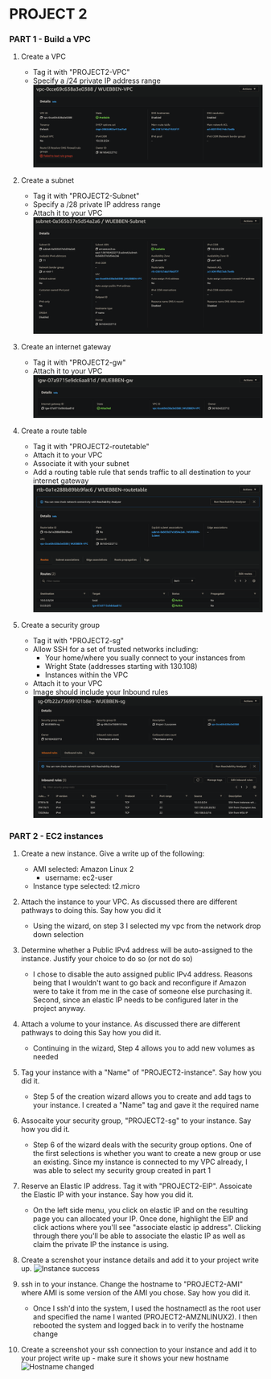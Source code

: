 # PROJECT 2
### PART 1 - Build a VPC
1. Create a VPC
    * Tag it with "PROJECT2-VPC"
    * Specify a /24 private IP address range
    ![VPC Creation](./images/1-1.png)

2. Create a subnet
    * Tag it with "PROJECT2-Subnet"
    * Specify a /28 private IP address range
    * Attach it to your VPC
    ![Subnet Creation](./images/1-2.png)

3. Create an internet gateway
    * Tag it with "PROJECT2-gw"
    * Attach it to your VPC
    ![IG Creation](./images/1-3.png)

4. Create a route table
    * Tag it with "PROJECT2-routetable"
    * Attach it to your VPC
    * Associate it with your subnet
    * Add a routing table rule that sends traffic to all destination to your internet gateway
    ![Route Table Creation](./images/1-4.png)

5. Create a security group
    * Tag it with "PROJECT2-sg"
    * Allow SSH for a set of trusted networks including:
        * Your home/where you sually connect to your instances from
        * Wright State (addresses starting with 130.108)
        * Instances within the VPC
    * Attach it to your VPC
    * Image should include your Inbound rules
    ![Security Group Creation](./images/1-5.png)

### PART 2 - EC2 instances
1. Create a new instance. Give a write up of the following:
    * AMI selected: Amazon Linux 2
        * username: ec2-user
    * Instance type selected: t2.micro

2. Attach the instance to your VPC. As discussed there are different pathways to doing this. Say how you did it
    * Using the wizard, on step 3 I selected my vpc from the network drop down selection

3. Determine whether a Public IPv4 address will be auto-assigned to the instance. Justify your choice to do so (or not do so)
    * I chose to disable the auto assigned public IPv4 address. Reasons being that I wouldn't want to go back and reconfigure if Amazon were to take it from me in the case of someone else purchasing it. Second, since an elastic IP needs to be configured later in the project anyway.

4. Attach a volume to your instance. As discussed there are different pathways to doing this Say how you did it. 
    * Continuing in the wizard, Step 4 allows you to add new volumes as needed

5. Tag your instance with a "Name" of "PROJECT2-instance". Say how you did it.
    * Step 5 of the creation wizard allows you to create and add tags to your instance. I created a "Name" tag and gave it the required name

6. Assocaite your security group, "PROJECT2-sg" to your instance. Say how you did it.
    * Step 6 of the wizard deals with the security group options. One of the first selections is whether you want to create a new group or use an existing. Since my instance is connected to my VPC already, I was able to select my security group created in part 1

7. Reserve an Elastic IP address. Tag it with "PROJECT2-EIP". Assoicate the Elastic IP with your instance. Say how you did it. 
    * On the left side menu, you click on elastic IP and on the resulting page you can allocated your IP. Once done, highlight the EIP and click actions where you'll see "associate elastic ip address". Clicking through there you'll be able to associate the elastic IP as well as claim the private IP the instance is using.

8. Create a screnshot your instance details and add it to your project write up.
    ![Instance success](./images/2-8)

9. ssh in to your instance. Change the hostname to "PROJECT2-AMI" where AMI is some version of the AMI you chose. Say how you did it.
    * Once I ssh'd into the system, I used the hostnamectl as the root user and specified the name I wanted (PROJECT2-AMZNLINUX2). I then rebooted the system and logged back in to verify the hostname change

10. Create a screenshot your ssh connection to your instance and add it to your project write up - make sure it shows your new hostname
    ![Hostname changed](./images/2-10)